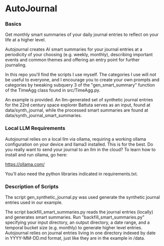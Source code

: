 # AutoJournal

### Basics

Get monthly smart summaries of your daily journal entries to reflect on your life at a higher level.

Autojournal creates AI smart summaries for your journal entries at a periodicity of your choosing (e.g. weekly, monthly), describing important events and common themes and offering an entry point for further journaling.

In this repo you'll find the scripts I use myself. The categories I use will not be useful to everyone, and I encourage you to create your own prompts and categories by tweaking subquery 3 of the "gen_smart_summary" function of the TimeAgg class found in src/TimeAgg.py.

An example is provided. An llm-generated set of synthetic journal entries for the 22rd century space explorer Battuta serves as an input, found at data/synth_journal, while the processed smart summaries are found at data/synth_journal_smart_summaries. 


### Local LLM Requirements

Autojournal relies on a local llm via ollama, requiring a working ollama configuration on your device and llama3 installed. This is for the best. Do you really want to send your journal to an llm in the cloud? To learn how to install and run ollama, go here: 

https://ollama.com/

You'll also need the python libraries indicated in requirements.txt.


### Description of Scripts

The script gen_synthetic_journal.py was used generate the synthetic journal entries used in our example.

The script backfill_smart_summaries.py reads the journal entries (locally) and generates smart summaries.
Run "backfill_smart_summaries.py" specifying your input directory, an output directory, a date range, and a temporal bucket size (e.g. monthly) to generate higher level entries. Autojournal relies on journal entries living in one directory indexed by date in YYYY-MM-DD.md format, just like they are in the example in /data. 


